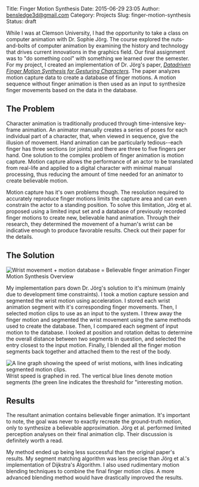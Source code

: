 Title: Finger Motion Synthesis
Date: 2015-06-29 23:05
Author: bensledge3d@gmail.com
Category: Projects
Slug: finger-motion-synthesis
Status: draft

While I was at Clemson University, I had the opportunity to take a class
on computer animation with Dr. Sophie Jörg. The course explored the
nuts-and-bolts of computer animation by examining the history and
technology that drives current innovations in the graphics field. Our
final assignment was to "do something cool" with something we learned
over the semester. For my project, I created an implementation of Dr.
Jörg's paper, [*Data­driven Finger Motion Synthesis for Gesturing
Characters*](http://people.cs.clemson.edu/~sjoerg/fms.html). The paper
analyzes motion capture data to create a database of finger motions. A
motion sequence without finger animation is then used as an input to
synthesize finger movements based on the data in the database.

The Problem
-----------

Character animation is traditionally produced through time-intensive
key-frame animation. An animator manually creates a series of poses for
each individual part of a character, that, when viewed in sequence, give
the illusion of movement. Hand animation can be particularly
tedious--each finger has three sections (or joints) and there are three
to five fingers per hand. One solution to the complex problem of finger
animation is motion capture. Motion capture allows the performance of an
actor to be translated from real-life and applied to a digital character
with minimal manual processing, thus reducing the amount of time needed
for an animator to create believable motion.

Motion capture has it's own problems though. The resolution required to
accurately reproduce finger motions limits the capture area and can even
constrain the actor to a standing position. To solve this limitation,
Jörg et al. proposed using a limited input set and a database of
previously recorded finger motions to create new, believable hand
animation. Through their research, they determined the movement of a
human's wrist can be indicative enough to produce favorable results.
Check out their paper for the details.

The Solution
------------

![Wrist movement + motion database = Believable finger animation]({filename}/images/fms1.png)
Finger Motion Synthesis Overview

My implementation pars down Dr. Jörg's solution to it's minimum (mainly
due to development time constraints). I took a motion capture session
and segmented the wrist motion using acceleration. I stored each wrist
animation segment with it's corresponding finger movements. Then, I
selected motion clips to use as an input to the system. I threw away the
finger motion and segmented the wrist movement using the same methods
used to create the database. Then, I compared each segment of input
motion to the database. I looked at position and rotation deltas to
determine the overall distance between two segments in question, and
selected the entry closest to the input motion. Finally, I blended all
the finger motion segments back together and attached them to the rest
of the body.

![A line graph showing the speed of wrist motions, with lines indicating segmented motion clips.]({filename}/images/fms2.png)
Wrist speed is graphed in red. The vertical blue lines denote motion segments (the green line indicates the threshold for "interesting motion.

Results
-------

The resultant animation contains believable finger animation. It's
important to note, the goal was never to exactly recreate the
ground-truth motion, only to synthesize a believable approximation. Jörg
et al. performed limited perception analyses on their final animation
clip. Their discussion is definitely worth a read.

My method ended up being less successful than the original paper's
results. My segment matching algorithm was less precise than Jörg et
al.'s implementation of Dijkstra's Algorithm. I also used rudimentary
motion blending techniques to combine the final finger motion clips. A
more advanced blending method would have drastically improved the
results.
